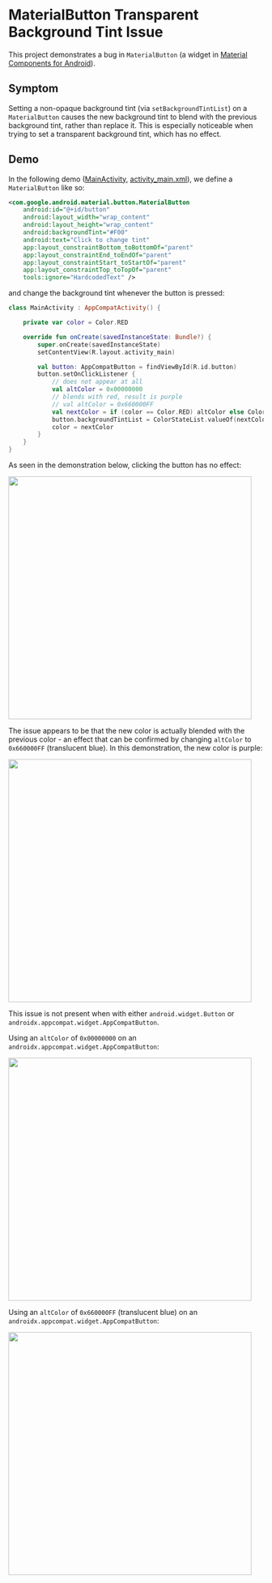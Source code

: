 MaterialButton Transparent Background Tint Issue
===

This project demonstrates a bug in `MaterialButton` (a widget in [Material Components for Android](https://github.com/material-components/material-components-android)).

## Symptom

Setting a non-opaque background tint (via `setBackgroundTintList`) on a `MaterialButton` causes the new background tint to blend with the previous background tint, rather than replace it. This is especially noticeable when trying to set a transparent background tint, which has no effect.

## Demo

In the following demo ([MainActivity](app/src/main/java/wtf/log/materialbuttontransparenttint/MainActivity.kt), [activity_main.xml](app/src/main/res/layout/activity_main.xml)), we define a `MaterialButton` like so:
```xml
<com.google.android.material.button.MaterialButton
    android:id="@+id/button"
    android:layout_width="wrap_content"
    android:layout_height="wrap_content"
    android:backgroundTint="#F00"
    android:text="Click to change tint"
    app:layout_constraintBottom_toBottomOf="parent"
    app:layout_constraintEnd_toEndOf="parent"
    app:layout_constraintStart_toStartOf="parent"
    app:layout_constraintTop_toTopOf="parent"
    tools:ignore="HardcodedText" />
```

and change the background tint whenever the button is pressed:
```kotlin
class MainActivity : AppCompatActivity() {

    private var color = Color.RED

    override fun onCreate(savedInstanceState: Bundle?) {
        super.onCreate(savedInstanceState)
        setContentView(R.layout.activity_main)

        val button: AppCompatButton = findViewById(R.id.button)
        button.setOnClickListener {
            // does not appear at all
            val altColor = 0x00000000
            // blends with red, result is purple
            // val altColor = 0x660000FF
            val nextColor = if (color == Color.RED) altColor else Color.RED
            button.backgroundTintList = ColorStateList.valueOf(nextColor)
            color = nextColor
        }
    }
}
```

As seen in the demonstration below, clicking the button has no effect:

<img src="demo-material-transparent.gif" width="480"/>

The issue appears to be that the new color is actually blended with the previous color - an effect that can be confirmed by changing `altColor` to `0x660000FF` (translucent blue). In this demonstration, the new color is purple:

<img src="demo-material-blue.gif" width="480"/>


This issue is not present when with either `android.widget.Button` or `androidx.appcompat.widget.AppCompatButton`.

Using an `altColor` of `0x00000000` on an `androidx.appcompat.widget.AppCompatButton`:

<img src="demo-appcompat-transparent.gif" width="480"/>

Using an `altColor` of `0x660000FF` (translucent blue) on an `androidx.appcompat.widget.AppCompatButton`:

<img src="demo-appcompat-blue.gif" width="480"/>
